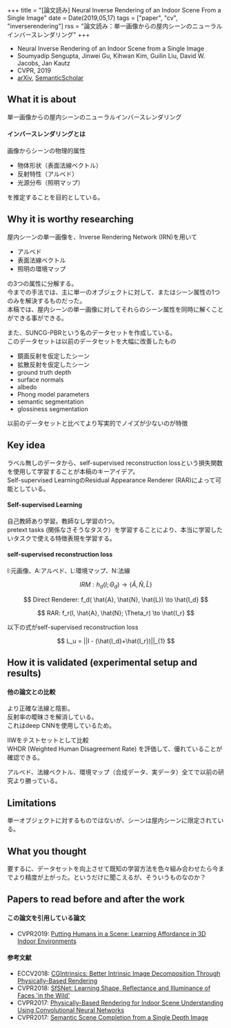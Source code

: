 +++
title = "[論文読み] Neural Inverse Rendering of an Indoor Scene From a Single Image"
date = Date(2019,05,17)
tags = ["paper", "cv", "inverserendering"]
rss = "論文読み：単一画像からの屋内シーンのニューラルインバースレンダリング"
+++

 - Neural Inverse Rendering of an Indoor Scene from a Single Image
 - Soumyadip Sengupta, Jinwei Gu, Kihwan Kim, Guilin Liu, David W. Jacobs, Jan Kautz
 - CVPR, 2019
 - [arXiv](https://arxiv.org/abs/1901.02453v2), [SemanticScholar](https://www.semanticscholar.org/paper/Neural-Inverse-Rendering-of-an-Indoor-Scene-from-a-Sengupta-Gu/f78e5da29363342ebf04d011c4f756ed021a1a11)

## What it is about
単一画像からの屋内シーンのニューラルインバースレンダリング

#### インバースレンダリングとは
画像からシーンの物理的属性  
 - 物体形状（表面法線ベクトル）
 - 反射特性（アルベド）
 - 光源分布（照明マップ）

を推定することを目的としている。

## Why it is worthy researching

屋内シーンの単一画像を、Inverse Rendering Network (IRN)を用いて  
 - アルベド
 - 表面法線ベクトル
 - 照明の環境マップ

の3つの属性に分解する。  
今までの手法では、主に単一のオブジェクトに対して、またはシーン属性の1つのみを解決するものだった。  
本稿では、屋内シーンの単一画像に対してそれらのシーン属性を同時に解くことができる事ができる。

また、SUNCG-PBRという名のデータセットを作成している。  
このデータセットは以前のデータセットを大幅に改善したもの  
 * 鏡面反射を仮定したシーン
 * 拡散反射を仮定したシーン
 * ground truth depth
 * surface normals
 * albedo
 * Phong model parameters
 * semantic segmentation
 * glossiness segmentation

以前のデータセットと比べてより写実的でノイズが少ないのが特徴

## Key idea
ラベル無しのデータから、self-supervised reconstruction lossという損失関数を使用して学習することが本稿のキーアイデア。  
Self-supervised LearningのResidual Appearance Renderer (RAR)によって可能としている。  

#### Self-supervised Learning
自己教師あり学習。教師なし学習の1つ。  
pretext tasks (関係なさそうなタスク）を学習することにより、本当に学習したいタスクで使える特徴表現を学習する。

#### self-supervised reconstruction loss
I:元画像、A:アルベド、L:環境マップ、N:法線

$$
IRM: h_d(I;\Theta_d) \to \left\{ \hat{A}, \hat{N}, \hat{L} \right\}
$$

$$
Direct Renderer: f_d( \hat{A}, \hat{N}, \hat{L}) \to \hat{I_d}
$$

$$
RAR: f_r(I, \hat{A}, \hat{N}; \Theta_r) \to \hat{I_r}
$$

以下の式がself-supervised reconstruction loss

$$
L_u = ||I - (\hat{I_d}+\hat{I_r})||_{1}
$$

## How it is validated (experimental setup and results)
#### 他の論文との比較
より正確な法線と陰影。  
反射率の曖昧さを解消している。  
これはdeep CNNを使用しているため。

IIWをテストセットとして比較  
WHDR (Weighted Human Disagreement Rate) を評価して、優れていることが確認できる。

アルベド、法線ベクトル、環境マップ（合成データ、実データ）全てで以前の研究より勝っている。

## Limitations
単一オブジェクトに対するものではないが、シーンは屋内シーンに限定されている。

## What you thought
要するに、データセットを向上させて既知の学習方法を色々組み合わせたら今までより精度が上がった。というだけに聞こえるが、そういうものなのか？

## Papers to read before and after the work
#### この論文を引用している論文
* CVPR2019: [Putting Humans in a Scene: Learning Affordance in 3D Indoor Environments](https://arxiv.org/abs/1903.05690)

#### 参考文献
* ECCV2018: [CGIntrinsics: Better Intrinsic Image Decomposition Through Physically-Based Rendering](https://arxiv.org/abs/1808.08601)
* CVPR2018: [SfSNet: Learning Shape, Reflectance and Illuminance of Faces 'in the Wild'](https://www.semanticscholar.org/paper/SfSNet%3A-Learning-Shape%2C-Reflectance-and-Illuminance-Sengupta-Kanazawa/074619ffc19894c13974321d4b31144acc212f91)
* CVPR2017: [Physically-Based Rendering for Indoor Scene Understanding Using Convolutional Neural Networks](https://www.semanticscholar.org/paper/Physically-Based-Rendering-for-Indoor-Scene-Using-Zhang-Song/5b8d3a05d6f25158fff84bc4ef64fd12d92abc2f)
* CVPR2017: [Semantic Scene Completion from a Single Depth Image](https://www.semanticscholar.org/paper/Semantic-Scene-Completion-from-a-Single-Depth-Image-Song-Yu/8a05db7a75c65ee61c3ca7a6e5401b946166290d)
